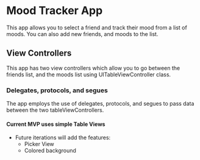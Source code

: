 # Mood Tracker App
This app allows you to select a friend and track their mood from a list of moods. You can also add new friends, and moods to the list.

## View Controllers
This app has two view controllers which allow you to go between the friends list, and the moods list using UITableViewController class.

### Delegates, protocols, and segues
The app employs the use of delegates, protocols, and segues to pass data between the two tableViewControllers.

#### Current MVP uses simple Table Views
- Future iterations will add the features:
    - Picker View
    - Colored background

